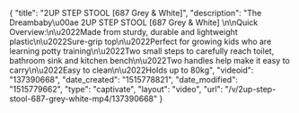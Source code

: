 {
    "title": "2UP STEP STOOL [687 Grey & White]",
    "description": "The Dreambaby\u00ae 2UP STEP STOOL [687 Grey & White] \n\nQuick Overview:\n\u2022Made from sturdy, durable and lightweight plastic\n\u2022Sure-grip top\n\u2022Perfect for growing kids who are learning potty training\n\u2022Two small steps to carefully reach toilet, bathroom sink and kitchen bench\n\u2022Two handles help make it easy to carry\n\u2022Easy to clean\n\u2022Holds up to 80kg",
    "videoid": "137390668",
    "date_created": "1515778821",
    "date_modified": "1515779662",
    "type": "captivate",
    "layout": "video",
    "url": "\/v\/2up-step-stool-687-grey-white-mp4\/137390668"
}